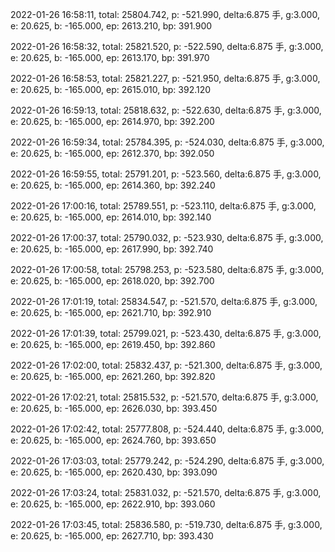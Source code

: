 2022-01-26 16:58:11, total: 25804.742, p: -521.990, delta:6.875 手, g:3.000, e: 20.625, b: -165.000, ep: 2613.210, bp: 391.900

2022-01-26 16:58:32, total: 25821.520, p: -522.590, delta:6.875 手, g:3.000, e: 20.625, b: -165.000, ep: 2613.170, bp: 391.970

2022-01-26 16:58:53, total: 25821.227, p: -521.950, delta:6.875 手, g:3.000, e: 20.625, b: -165.000, ep: 2615.010, bp: 392.120

2022-01-26 16:59:13, total: 25818.632, p: -522.630, delta:6.875 手, g:3.000, e: 20.625, b: -165.000, ep: 2614.970, bp: 392.200

2022-01-26 16:59:34, total: 25784.395, p: -524.030, delta:6.875 手, g:3.000, e: 20.625, b: -165.000, ep: 2612.370, bp: 392.050

2022-01-26 16:59:55, total: 25791.201, p: -523.560, delta:6.875 手, g:3.000, e: 20.625, b: -165.000, ep: 2614.360, bp: 392.240

2022-01-26 17:00:16, total: 25789.551, p: -523.110, delta:6.875 手, g:3.000, e: 20.625, b: -165.000, ep: 2614.010, bp: 392.140

2022-01-26 17:00:37, total: 25790.032, p: -523.930, delta:6.875 手, g:3.000, e: 20.625, b: -165.000, ep: 2617.990, bp: 392.740

2022-01-26 17:00:58, total: 25798.253, p: -523.580, delta:6.875 手, g:3.000, e: 20.625, b: -165.000, ep: 2618.020, bp: 392.700

2022-01-26 17:01:19, total: 25834.547, p: -521.570, delta:6.875 手, g:3.000, e: 20.625, b: -165.000, ep: 2621.710, bp: 392.910

2022-01-26 17:01:39, total: 25799.021, p: -523.430, delta:6.875 手, g:3.000, e: 20.625, b: -165.000, ep: 2619.450, bp: 392.860

2022-01-26 17:02:00, total: 25832.437, p: -521.300, delta:6.875 手, g:3.000, e: 20.625, b: -165.000, ep: 2621.260, bp: 392.820

2022-01-26 17:02:21, total: 25815.532, p: -521.570, delta:6.875 手, g:3.000, e: 20.625, b: -165.000, ep: 2626.030, bp: 393.450

2022-01-26 17:02:42, total: 25777.808, p: -524.440, delta:6.875 手, g:3.000, e: 20.625, b: -165.000, ep: 2624.760, bp: 393.650

2022-01-26 17:03:03, total: 25779.242, p: -524.290, delta:6.875 手, g:3.000, e: 20.625, b: -165.000, ep: 2620.430, bp: 393.090

2022-01-26 17:03:24, total: 25831.032, p: -521.570, delta:6.875 手, g:3.000, e: 20.625, b: -165.000, ep: 2622.910, bp: 393.060

2022-01-26 17:03:45, total: 25836.580, p: -519.730, delta:6.875 手, g:3.000, e: 20.625, b: -165.000, ep: 2627.710, bp: 393.430